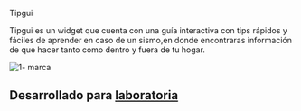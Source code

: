 Tipgui

Tipgui es un widget que cuenta con una guía interactiva con tips rápidos y fáciles de aprender en caso de un sismo,en donde encontraras información de que hacer tanto como dentro y fuera de tu hogar. 

![1- marca](https://user-images.githubusercontent.com/32301390/37880684-c1762e66-308c-11e8-9f1f-d97232493e8f.jpg)



## Desarrollado para [laboratoria](http://laboratoria.la)
















